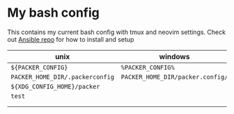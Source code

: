 # My bash config

This contains my current bash config with tmux and neovim settings.
Check out [Ansible repo](https://github.com/teddylear/ansible) for how to
install and setup


| unix                            | windows                          |
| ------------------------------- | -------------------------------- |
| `${PACKER_CONFIG}`              | `%PACKER_CONFIG%`                |
| `PACKER_HOME_DIR/.packerconfig` | `PACKER_HOME_DIR/packer.config/` |
| `${XDG_CONFIG_HOME}/packer`     |                                  |
| `test`                          |                                  |
|                                 |                                  |
|                                 |                                  |
